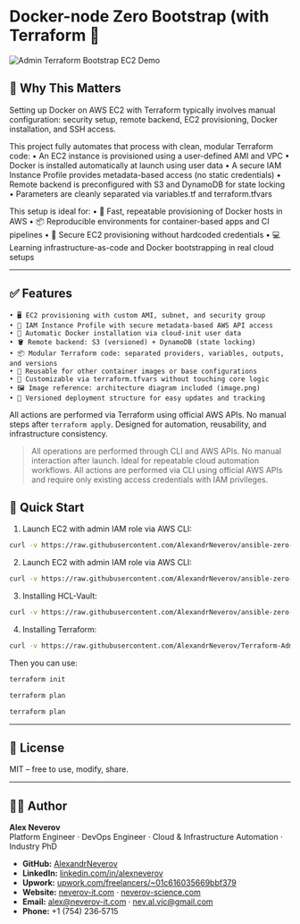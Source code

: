 #  Docker-node Zero Bootstrap (with Terraform 🚀

![Admin Terraform Bootstrap EC2 Demo](https://raw.githubusercontent.com/terraform_docker_setup/main/image.png)

## 🚀 Why This Matters

Setting up Docker on AWS EC2 with Terraform typically involves manual configuration: security setup, remote backend, EC2 provisioning, Docker installation, and SSH access.

This project fully automates that process with clean, modular Terraform code:
• An EC2 instance is provisioned using a user-defined AMI and VPC
• Docker is installed automatically at launch using user data
• A secure IAM Instance Profile provides metadata-based access (no static credentials)
• Remote backend is preconfigured with S3 and DynamoDB for state locking
• Parameters are cleanly separated via variables.tf and terraform.tfvars

This setup is ideal for:
• 🐳 Fast, repeatable provisioning of Docker hosts in AWS
• 📦 Reproducible environments for container-based apps and CI pipelines
• 🔐 Secure EC2 provisioning without hardcoded credentials
• 💻 Learning infrastructure-as-code and Docker bootstrapping in real cloud setups

---

## ✅ Features

    • 🖥️ EC2 provisioning with custom AMI, subnet, and security group
    • 🔐 IAM Instance Profile with secure metadata-based AWS API access
    • 🐳 Automatic Docker installation via cloud-init user data
    • 🪣 Remote backend: S3 (versioned) + DynamoDB (state locking)
    • 📦 Modular Terraform code: separated providers, variables, outputs, and versions
    • 🧩 Reusable for other container images or base configurations
    • 🔧 Customizable via terraform.tfvars without touching core logic
    • 🖼 Image reference: architecture diagram included (image.png)
    • 📝 Versioned deployment structure for easy updates and tracking

All actions are performed via Terraform using official AWS APIs. No manual steps after `terraform apply`. Designed for automation, reusability, and infrastructure consistency.

> All operations are performed through CLI and AWS APIs. No manual interaction after launch. Ideal for repeatable cloud automation workflows.
> All actions are performed via CLI using official AWS APIs and require only existing access credentials with IAM privileges.

## 🚀 Quick Start

1. Launch EC2 with admin IAM role via AWS CLI:
```bash
curl -v https://raw.githubusercontent.com/AlexandrNeverov/ansible-zero-node/refs/heads/main/boot/create_zero_node_aws.sh | bach -
```

2. Launch EC2 with admin IAM role via AWS CLI:
```bash
curl -v https://raw.githubusercontent.com/AlexandrNeverov/ansible-zero-node/refs/heads/main/boot/setup_zero_node_tools.sh | bach -
```

3. Installing HCL-Vault:
```bash
curl -v https://raw.githubusercontent.com/AlexandrNeverov/ansible-zero-node/refs/heads/main/boot/hcl_vault.sh | bach -
```

4. Installing Terraform:
```bash
curl -v https://raw.githubusercontent.com/AlexandrNeverov/Terraform-Admin-Bootstrap-on-EC2-via-IAM-Instance-Profile/refs/heads/main/setup_zero_terraform.sh | bach -
```

Then you can use:

```bash
terraform init
```

```bash
terraform plan
```


```bash
terraform plan
```

---

## 📄 License

MIT – free to use, modify, share.

---

## 👨‍💻 Author

**Alex Neverov**  
Platform Engineer · DevOps Engineer · Cloud & Infrastructure Automation · Industry PhD

- **GitHub:** [AlexandrNeverov](https://github.com/AlexandrNeverov)  
- **LinkedIn:** [linkedin.com/in/alexneverov](https://www.linkedin.com/in/alexneverov)  
- **Upwork:** [upwork.com/freelancers/~01c616035669bbf379](https://www.upwork.com/freelancers/~01c616035669bbf379)  
- **Website:** [neverov-it.com](https://neverov-it.com) · [neverov-science.com](https://neverov-science.com)  
- **Email:** [alex@neverov-it.com](mailto:alex@neverov-it.com) · [nev.al.vic@gmail.com](mailto:nav.al.vic@.com)
- **Phone:** +1 (754) 236‑5715
